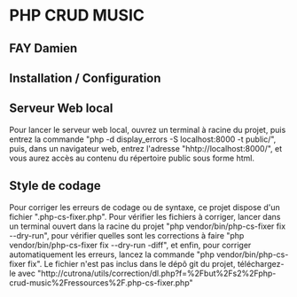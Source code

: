 <h1> PHP CRUD MUSIC </h1>
<h2> FAY Damien </h2>
<h2> Installation / Configuration </h2>
<h2> Serveur Web local </h2>
<p> Pour lancer le serveur web local, ouvrez un terminal à racine du projet, puis entrez la commande
"php -d display_errors -S localhost:8000 -t public/", puis, dans un navigateur web, entrez l'adresse
"hhtp://localhost:8000/", et vous aurez accès au contenu du répertoire public sous forme html. </p>
<h2> Style de codage </h2>
<p> Pour corriger les erreurs de codage ou de syntaxe, ce projet dispose d'un fichier ".php-cs-fixer.php".
Pour vérifier les fichiers à corriger, lancer dans un terminal ouvert dans la racine du projet
"php vendor/bin/php-cs-fixer fix --dry-run", pour vérifier quelles sont les corrections à faire
"php vendor/bin/php-cs-fixer fix --dry-run -diff", et enfin, pour corriger automatiquement les erreurs,
lancez la commande "php vendor/bin/php-cs-fixer fix". Le fichier n'est pas inclus dans le dépô git du projet,
téléchargez-le avec "http://cutrona/utils/correction/dl.php?f=%2Fbut%2Fs2%2Fphp-crud-music%2Fressources%2F.php-cs-fixer.php"</p>
